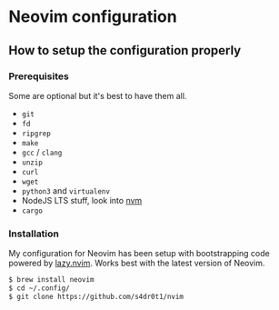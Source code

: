 # Neovim configuration

## How to setup the configuration properly

### Prerequisites

Some are optional but it's best to have them all.

- `git`
- `fd`
- `ripgrep`
- `make`
- `gcc` / `clang`
- `unzip`
- `curl`
- `wget`
- `python3` and `virtualenv`
- NodeJS LTS stuff, look into [nvm](https://github.com/nvm-sh/nvm)
- `cargo`

### Installation

My configuration for Neovim has been setup with bootstrapping code powered by [lazy.nvim](https://github.com/folke/lazy.nvim). Works best with the latest version of Neovim.

```bash
$ brew install neovim 
$ cd ~/.config/
$ git clone https://github.com/s4dr0t1/nvim
``````
